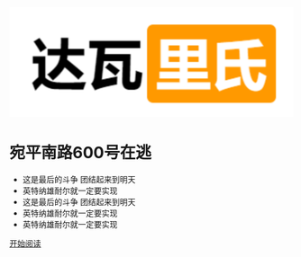 <!-- _coverpage.md -->
![logo](_media/logo.svg)

# 宛平南路600号在逃

- 这是最后的斗争 团结起来到明天
- 英特纳雄耐尔就一定要实现
- 这是最后的斗争 团结起来到明天
- 英特纳雄耐尔就一定要实现
- 英特纳雄耐尔就一定要实现

[开始阅读](?id=首页)